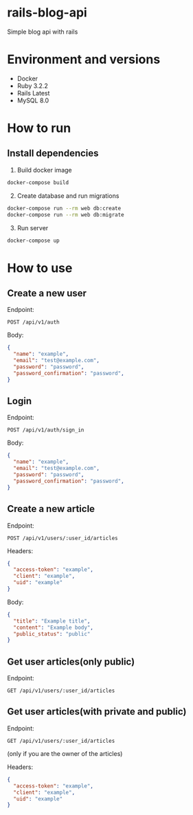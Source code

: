 # rails-blog-api
Simple blog api with rails

# Environment and versions
- Docker
- Ruby 3.2.2
- Rails Latest
- MySQL 8.0

# How to run

## Install dependencies

1. Build docker image

```bash
docker-compose build
```

2. Create database and run migrations

```bash
docker-compose run --rm web db:create
docker-compose run --rm web db:migrate
```

3. Run server

```bash
docker-compose up
```


# How to use

## Create a new user

Endpoint:
```
POST /api/v1/auth
```

Body:
```json
{
  "name": "example",
  "email": "test@example.com",
  "password": "password",
  "password_confirmation": "password",
}
```

## Login 

Endpoint:
```
POST /api/v1/auth/sign_in
```

Body:
```json
{
  "name": "example",
  "email": "test@example.com",
  "password": "password",
  "password_confirmation": "password",
}
```

## Create a new article

Endpoint:
```
POST /api/v1/users/:user_id/articles
```

Headers:
```json
{
  "access-token": "example",
  "client": "example",
  "uid": "example"
}
```

Body:
```json
{
  "title": "Example title",
  "content": "Example body",
  "public_status": "public"
}
```

## Get user articles(only public)

Endpoint:
```
GET /api/v1/users/:user_id/articles
```

## Get user articles(with private and public)

Endpoint:
```
GET /api/v1/users/:user_id/articles
```
(only if you are the owner of the articles)

Headers:
```json
{
  "access-token": "example",
  "client": "example",
  "uid": "example"
}
```
